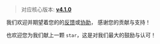> 对应核心版本: [**v4.1.0**](https://github.com/simple-robot/simpler-robot/releases/tag/v4.1.0)


我们欢迎并期望着您的的[反馈](https://github.com/simple-robot/simbot-component-telegram/issues)或[协助](https://github.com/simple-robot/simbot-component-telegram/pulls)，
感谢您的贡献与支持！

也欢迎您为我们献上一颗 `star`，这是对我们最大的鼓励与认可！
